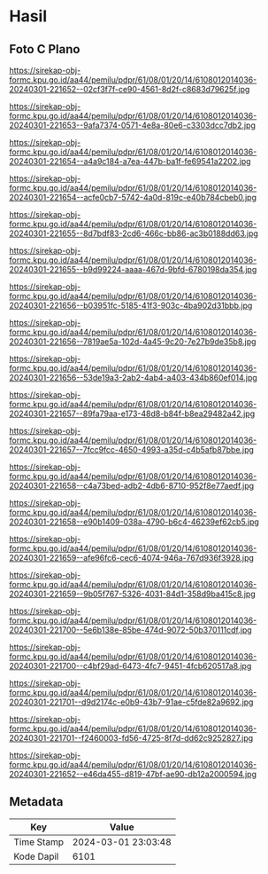 # Hasil

## Foto C Plano

https://sirekap-obj-formc.kpu.go.id/aa44/pemilu/pdpr/61/08/01/20/14/6108012014036-20240301-221652--02cf3f7f-ce90-4561-8d2f-c8683d79625f.jpg

https://sirekap-obj-formc.kpu.go.id/aa44/pemilu/pdpr/61/08/01/20/14/6108012014036-20240301-221653--9afa7374-0571-4e8a-80e6-c3303dcc7db2.jpg

https://sirekap-obj-formc.kpu.go.id/aa44/pemilu/pdpr/61/08/01/20/14/6108012014036-20240301-221654--a4a9c184-a7ea-447b-ba1f-fe69541a2202.jpg

https://sirekap-obj-formc.kpu.go.id/aa44/pemilu/pdpr/61/08/01/20/14/6108012014036-20240301-221654--acfe0cb7-5742-4a0d-819c-e40b784cbeb0.jpg

https://sirekap-obj-formc.kpu.go.id/aa44/pemilu/pdpr/61/08/01/20/14/6108012014036-20240301-221655--8d7bdf83-2cd6-466c-bb86-ac3b0188dd63.jpg

https://sirekap-obj-formc.kpu.go.id/aa44/pemilu/pdpr/61/08/01/20/14/6108012014036-20240301-221655--b9d99224-aaaa-467d-9bfd-6780198da354.jpg

https://sirekap-obj-formc.kpu.go.id/aa44/pemilu/pdpr/61/08/01/20/14/6108012014036-20240301-221656--b03951fc-5185-41f3-903c-4ba902d31bbb.jpg

https://sirekap-obj-formc.kpu.go.id/aa44/pemilu/pdpr/61/08/01/20/14/6108012014036-20240301-221656--7819ae5a-102d-4a45-9c20-7e27b9de35b8.jpg

https://sirekap-obj-formc.kpu.go.id/aa44/pemilu/pdpr/61/08/01/20/14/6108012014036-20240301-221656--53de19a3-2ab2-4ab4-a403-434b860ef014.jpg

https://sirekap-obj-formc.kpu.go.id/aa44/pemilu/pdpr/61/08/01/20/14/6108012014036-20240301-221657--89fa79aa-e173-48d8-b84f-b8ea29482a42.jpg

https://sirekap-obj-formc.kpu.go.id/aa44/pemilu/pdpr/61/08/01/20/14/6108012014036-20240301-221657--7fcc9fcc-4650-4993-a35d-c4b5afb87bbe.jpg

https://sirekap-obj-formc.kpu.go.id/aa44/pemilu/pdpr/61/08/01/20/14/6108012014036-20240301-221658--c4a73bed-adb2-4db6-8710-952f8e77aedf.jpg

https://sirekap-obj-formc.kpu.go.id/aa44/pemilu/pdpr/61/08/01/20/14/6108012014036-20240301-221658--e90b1409-038a-4790-b6c4-46239ef62cb5.jpg

https://sirekap-obj-formc.kpu.go.id/aa44/pemilu/pdpr/61/08/01/20/14/6108012014036-20240301-221659--afe96fc6-cec6-4074-946a-767d936f3928.jpg

https://sirekap-obj-formc.kpu.go.id/aa44/pemilu/pdpr/61/08/01/20/14/6108012014036-20240301-221659--9b05f767-5326-4031-84d1-358d9ba415c8.jpg

https://sirekap-obj-formc.kpu.go.id/aa44/pemilu/pdpr/61/08/01/20/14/6108012014036-20240301-221700--5e6b138e-85be-474d-9072-50b370111cdf.jpg

https://sirekap-obj-formc.kpu.go.id/aa44/pemilu/pdpr/61/08/01/20/14/6108012014036-20240301-221700--c4bf29ad-6473-4fc7-9451-4fcb620517a8.jpg

https://sirekap-obj-formc.kpu.go.id/aa44/pemilu/pdpr/61/08/01/20/14/6108012014036-20240301-221701--d9d2174c-e0b9-43b7-91ae-c5fde82a9692.jpg

https://sirekap-obj-formc.kpu.go.id/aa44/pemilu/pdpr/61/08/01/20/14/6108012014036-20240301-221701--f2460003-fd56-4725-8f7d-dd62c9252827.jpg

https://sirekap-obj-formc.kpu.go.id/aa44/pemilu/pdpr/61/08/01/20/14/6108012014036-20240301-221652--e46da455-d819-47bf-ae90-db12a2000594.jpg


## Metadata

| Key        | Value               |
| ---------- | ------------------- |
| Time Stamp | 2024-03-01 23:03:48 |
| Kode Dapil | 6101                |



